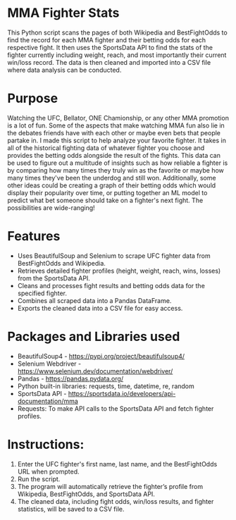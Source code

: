 # MMA Fighter Stats
This Python script scans the pages of both Wikipedia and BestFightOdds to find the record for each MMA fighter and their betting odds for each respective fight. It then uses the SportsData API to find the stats of the fighter currently including weight, reach, and most importantly their current win/loss record. The data is then cleaned and imported into a CSV file where data analysis can be conducted.

# Purpose
Watching the UFC, Bellator, ONE Chamionship, or any other MMA promotion is a lot of fun. Some of the aspects that make watching MMA fun also lie in the debates friends have with each other or maybe even bets that people partake in. I made this script to help analyze your favorite fighter. It takes in all of the historical fighting data of whatever fighter you choose and provides the betting odds alongside the result of the fights. This data can be used to figure out a multitude of insights such as how reliable a fighter is by comparing how many times they truly win as the favorite or maybe how many times they've been the underdog and still won. Additionally, some other ideas could be creating a  graph of their betting odds which would display their popularity over time, or putting together an ML model to predict what bet someone should take on a fighter's next fight. The possibilities are wide-ranging!

# Features
- Uses BeautifulSoup and Selenium to scrape UFC fighter data from BestFightOdds and Wikipedia.
- Retrieves detailed fighter profiles (height, weight, reach, wins, losses) from the SportsData API.
- Cleans and processes fight results and betting odds data for the specified fighter.
- Combines all scraped data into a Pandas DataFrame.
- Exports the cleaned data into a CSV file for easy access.

# Packages and Libraries used
- BeautifulSoup4 - https://pypi.org/project/beautifulsoup4/
- Selenium Webdriver - https://www.selenium.dev/documentation/webdriver/
- Pandas - https://pandas.pydata.org/
- Python built-in libraries: requests, time, datetime, re, random
- SportsData API - https://sportsdata.io/developers/api-documentation/mma
- Requests: To make API calls to the SportsData API and fetch fighter profiles.


# Instructions:

1. Enter the UFC fighter's first name, last name, and the BestFightOdds URL when prompted.
2. Run the script.
3. The program will automatically retrieve the fighter’s profile from Wikipedia, BestFightOdds, and SportsData API.
4. The cleaned data, including fight odds, win/loss results, and fighter statistics, will be saved to a CSV file.
